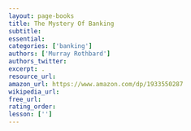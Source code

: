 ```yaml
---
layout: page-books
title: The Mystery Of Banking
subtitle: 
essential: 
categories: ['banking']
authors: ['Murray Rothbard']
authors_twitter: 
excerpt: .
resource_url: 
amazon_url: https://www.amazon.com/dp/1933550287
wikipedia_url: 
free_url: 
rating_order: 
lesson: ['']
---
```

